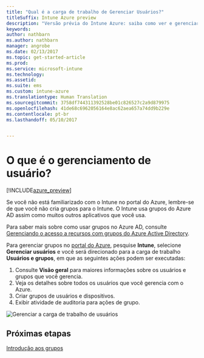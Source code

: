 ```yaml
---
title: "Qual é a carga de trabalho de Gerenciar Usuários?"
titleSuffix: Intune Azure preview
description: "Versão prévia do Intune Azure: saiba como ver e gerenciar usuários usando o Microsoft Intune e o Azure."
keywords: 
author: nathbarn
ms.author: nathbarn
manager: angrobe
ms.date: 02/13/2017
ms.topic: get-started-article
ms.prod: 
ms.service: microsoft-intune
ms.technology: 
ms.assetid: 
ms.suite: ems
ms.custom: intune-azure
ms.translationtype: Human Translation
ms.sourcegitcommit: 3758df744311392528be01c826527c2a9d879975
ms.openlocfilehash: 41de68c6962056164e8ac62aea657a74dd9b229e
ms.contentlocale: pt-br
ms.lasthandoff: 05/10/2017


---
```


# <a name="what-is-user-management"></a>O que é o gerenciamento de usuário?


[!INCLUDE[azure_preview](../includes/azure_preview.md)]

Se você não está familiarizado com o Intune no portal do Azure, lembre-se de que você não cria grupos para o Intune. O Intune usa grupos do Azure AD assim como muitos outros aplicativos que você usa.

Para saber mais sobre como usar grupos no Azure AD, consulte [Gerenciando o acesso a recursos com grupos do Azure Active Directory](https://docs.microsoft.com/azure/active-directory/active-directory-manage-groups).

Para gerenciar grupos no [portal do Azure](https://portal.azure.com), pesquise **Intune**, selecione **Gerenciar usuários** e você será direcionado para a carga de trabalho **Usuários e grupos**, em que as seguintes ações podem ser executadas:

1. Consulte **Visão geral** para maiores informações sobre os usuários e grupos que você gerencia.
2. Veja os detalhes sobre todos os usuários que você gerencia com o Azure.
3. Criar grupos de usuários e dispositivos.
4. Exibir atividade de auditoria para ações de grupo.

![Gerenciar a carga de trabalho de usuários](./media/manage-users.png)


## <a name="next-step"></a>Próximas etapas

[Introdução aos grupos](../manage-users/get-started-with-groups.md)

